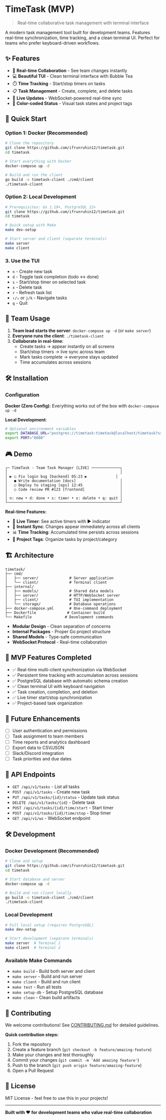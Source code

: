 # TimeTask (MVP)

> Real-time collaborative task management with terminal interface

A modern task management tool built for development teams. Features real-time synchronization, time tracking, and a clean terminal UI. Perfect for teams who prefer keyboard-driven workflows.

## ✨ Features

- 🚀 **Real-time Collaboration** - See team changes instantly
- 💻 **Beautiful TUI** - Clean terminal interface with Bubble Tea
- ⏱️ **Time Tracking** - Start/stop timers on tasks
- 📋 **Task Management** - Create, complete, and delete tasks
- 🔄 **Live Updates** - WebSocket-powered real-time sync
- 🎨 **Color-coded Status** - Visual task states and project tags

## 🚀 Quick Start

### Option 1: Docker (Recommended)
```bash
# Clone the repository
git clone https://github.com/ifrunruhin12/timetask.git
cd timetask

# Start everything with Docker
docker-compose up -d

# Build and run the client
go build -o timetask-client ./cmd/client
./timetask-client
```

### Option 2: Local Development
```bash
# Prerequisites: Go 1.19+, PostgreSQL 12+
git clone https://github.com/ifrunruhin12/timetask.git
cd timetask

# Quick setup with Make
make dev-setup

# Start server and client (separate terminals)
make server
make client
```

### 3. Use the TUI
- `n` - Create new task
- `d` - Toggle task completion (todo ↔ done)
- `s` - Start/stop timer on selected task
- `x` - Delete task
- `r` - Refresh task list
- `↑/↓` or `j/k` - Navigate tasks
- `q` - Quit

## 👥 Team Usage

1. **Team lead starts the server**: `docker-compose up -d` (or `make server`)
2. **Everyone runs the client**: `./timetask-client`
3. **Collaborate in real-time**:
   - Create tasks → appear instantly on all screens
   - Start/stop timers → live sync across team
   - Mark tasks complete → everyone stays updated
   - Time accumulates across sessions

## 🛠️ Installation

### Configuration

**Docker (Zero Config)**: Everything works out of the box with `docker-compose up -d`

**Local Development**:
```bash
# Optional environment variables
export DATABASE_URL="postgres://timetask:timetask@localhost/timetask?sslmode=disable"
export PORT="8080"
```

## 🎮 Demo

```
┌─ TimeTask - Team Task Manager [LIVE] ─────────────┐
│                                                   │
│ ▶ ○ Fix login bug [backend] 05:23 ▶             │
│   ● Write documentation [docs]                    │
│   ○ Deploy to staging [ops] 12:45                 │
│   ○ Code review PR #123 [frontend]                │
│                                                   │
│ n: new • d: done • s: timer • x: delete • q: quit │
└───────────────────────────────────────────────────┘
```

**Real-time Features:**
- 🔴 **Live Timer**: See active timers with ▶ indicator
- 🔄 **Instant Sync**: Changes appear immediately across all clients
- 📊 **Time Tracking**: Accumulated time persists across sessions
- 🎯 **Project Tags**: Organize tasks by project/category

## 🏗️ Architecture

```
timetask/
├── cmd/
│   ├── server/              # Server application
│   └── client/              # Terminal client
├── internal/
│   ├── models/              # Shared data models
│   ├── server/              # HTTP/WebSocket server
│   ├── client/              # TUI implementation
│   └── storage/             # Database operations
├── docker-compose.yml       # One-command deployment
├── Dockerfile              # Container build
└── Makefile               # Development commands
```

- **Modular Design** - Clean separation of concerns
- **Internal Packages** - Proper Go project structure
- **Shared Models** - Type-safe communication
- **WebSocket Protocol** - Real-time collaboration

## 🎯 MVP Features Completed

- ✅ Real-time multi-client synchronization via WebSocket
- ✅ Persistent time tracking with accumulation across sessions
- ✅ PostgreSQL database with automatic schema creation
- ✅ Clean terminal UI with keyboard navigation
- ✅ Task creation, completion, and deletion
- ✅ Live timer start/stop synchronization
- ✅ Project-based task organization

## 🔮 Future Enhancements

- [ ] User authentication and permissions
- [ ] Task assignment to team members
- [ ] Time reports and analytics dashboard
- [ ] Export data to CSV/JSON
- [ ] Slack/Discord integration
- [ ] Task priorities and due dates

## 📝 API Endpoints

- `GET /api/v1/tasks` - List all tasks
- `POST /api/v1/tasks` - Create new task
- `PUT /api/v1/tasks/{id}/status` - Update task status
- `DELETE /api/v1/tasks/{id}` - Delete task
- `POST /api/v1/tasks/{id}/time/start` - Start timer
- `POST /api/v1/tasks/{id}/time/stop` - Stop timer
- `GET /api/v1/ws` - WebSocket endpoint

## 🛠️ Development

### Docker Development (Recommended)
```bash
# Clone and setup
git clone https://github.com/ifrunruhin12/timetask.git
cd timetask

# Start database and server
docker-compose up -d

# Build and run client locally
go build -o timetask-client ./cmd/client
./timetask-client
```

### Local Development
```bash
# Full local setup (requires PostgreSQL)
make dev-setup

# Start development (separate terminals)
make server  # Terminal 1
make client  # Terminal 2
```

### Available Make Commands
- `make build` - Build both server and client
- `make server` - Build and run server
- `make client` - Build and run client  
- `make test` - Run all tests
- `make setup-db` - Setup PostgreSQL database
- `make clean` - Clean build artifacts

## 🤝 Contributing

We welcome contributions! See [CONTRIBUTING.md](CONTRIBUTING.md) for detailed guidelines.

**Quick contribution steps:**
1. Fork the repository
2. Create a feature branch (`git checkout -b feature/amazing-feature`)
3. Make your changes and test thoroughly
4. Commit your changes (`git commit -m 'Add amazing feature'`)
5. Push to the branch (`git push origin feature/amazing-feature`)
6. Open a Pull Request

## 📄 License

MIT License - feel free to use this in your projects!

---

**Built with ❤️ for development teams who value real-time collaboration**
